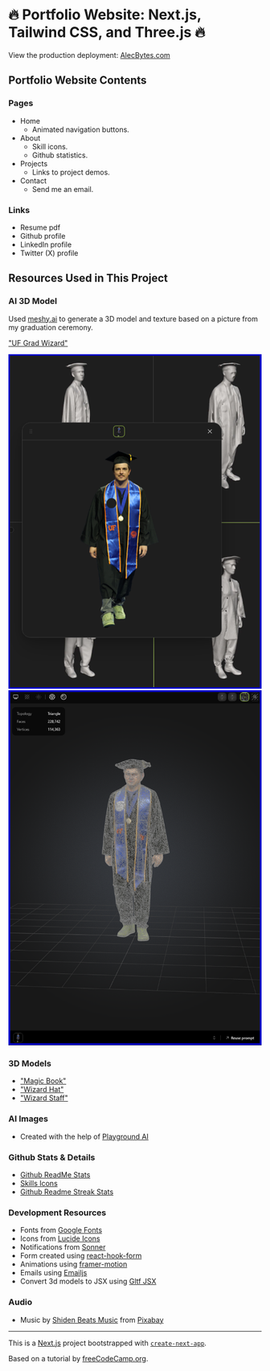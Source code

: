 # 🔥 Portfolio Website: Next.js, Tailwind CSS, and Three.js 🔥

View the production deployment: [AlecBytes.com](https://alecbytes.com)

## Portfolio Website Contents

### Pages

- Home
  - Animated navigation buttons.
- About
  - Skill icons.
  - Github statistics.
- Projects  
  - Links to project demos.
- Contact
  - Send me an email.

### Links

- Resume pdf
- Github profile
- LinkedIn profile
- Twitter (X) profile

## Resources Used in This Project

### AI 3D Model

Used [meshy.ai](https://www.meshy.ai) to generate a 3D model and texture based on a picture from my graduation ceremony.

["UF Grad Wizard"](https://www.meshy.ai/3d-models/Graduate-in-Blue-Stole-v2-01953f03-77dc-77eb-9eba-8d092d50f1e6)  


![3D model generation](./public/3D-model-gen.png)
![3D texture generation](./public/3D-texture-gen.png)

### 3D Models

- ["Magic Book"](https://sketchfab.com/3d-models/magic-book-560340d959d142959fea81b8f262b476)
- ["Wizard Hat"](https://skfb.ly/ozxOQ)
- ["Wizard Staff"](https://skfb.ly/6QYZw)

### AI Images  

- Created with the help of [Playground AI](https://playgroundai.com/)

### Github Stats & Details

- [Github ReadMe Stats](https://github.com/anuraghazra/github-readme-stats)
- [Skills Icons](https://github.com/tandpfun/skill-icons)
- [Github Readme Streak Stats](https://github.com/denvercoder1/github-readme-streak-stats)

### Development Resources

- Fonts from [Google Fonts](https://fonts.google.com/)
- Icons from [Lucide Icons](https://lucide.dev/)
- Notifications from [Sonner](https://sonner.emilkowal.ski/)
- Form created using [react-hook-form](https://react-hook-form.com/)
- Animations using [framer-motion](https://www.framer.com/motion/)
- Emails using [Emailjs](https://www.emailjs.com/)
- Convert 3d models to JSX using [Gltf JSX](https://github.com/pmndrs/gltfjsx)

### Audio

- Music by [Shiden Beats Music](https://pixabay.com/users/shidenbeatsmusic-25676252/?utm_source=link-attribution&utm_medium=referral&utm_campaign=music&utm_content=20772) from [Pixabay](https://pixabay.com/music//?utm_source=link-attribution&utm_medium=referral&utm_campaign=music&utm_content=20772)

---

This is a [Next.js](https://nextjs.org/) project bootstrapped with [`create-next-app`](https://github.com/vercel/next.js/tree/canary/packages/create-next-app).

Based on a tutorial by [freeCodeCamp.org](https://www.youtube.com/watch?v=aZZrEE_UsIk&t=2236s).
